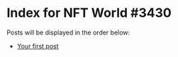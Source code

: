 # Index for NFT World #3430
Posts will be displayed in the order below:

- [Your first post](./001-first.md)

